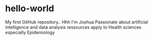 # hello-world
My first  GitHub repository.. Hhh 
I'm Joshua 
Passionate about artificial intelligence and data analysis ressources apply to Health sciences especially Epidemiology

